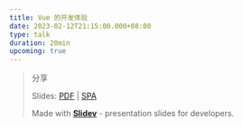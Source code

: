 ```yaml
---
title: Vue 的开发体验
date: 2023-02-12T21:15:00.000+08:00
type: talk
duration: 20min
upcoming: true
---
```


> 分享
> 
> Slides: [PDF](https://github.com/elonehoo/talks/blob/main/2023-02-12/2023-02-12-vue-developer-cn.pdf) | [SPA](https://vue-developer-cn.vercel.app/1)
>
> Made with <Slidev class="inline"/>  [**Slidev**](https://github.com/slidevjs/slidev) - presentation slides for developers.

<!--
让我们从谈论开发者体验开始。这些年我们越来越频繁地听说开发者体验。 框架在改善开发人员体验方面付出了很多努力，使我们的工作更有效率和成果，当然还有更好的体验。在这里，我想把这个大概念分成不同的部分，看看我们做了什么来真正从框架的角度有所不同。

我要选择的第一件事是“响应能力”，也就是我们俗称的HMR。

在 Vue 3 中，我们将默认的捆绑器切换为 Vite，该工具以其即时热模块替换而闻名，或者称为 HMR。 它使您几乎可以立即看到从代码到应用程序的更改，并创建了一个很好的工作流程和反馈循环。

在服务器端渲染上，我们使用 `vite-node`，与 Vitest 相同的引擎，在服务器端执行 HMR。

最后，我们介绍了 Spring DevTool，除了它提供的许多很棒的功能外，它还在开发时为服务器 API 提供热重载。 还记得每次更改后端 API 时需要重新启动节点进程的时间吗？ SpringBoot 不再如此！

结合所有这些工具，我们能够使您的应用程序对您所做的任何更改做出改变，无论是客户端代码、ssr 还是服务器端 API。

作为一个框架，Vue 社区提供了很多通用的内置实践。

感谢 Vite 提供了 TypeScript 和 ESM 的开箱即用。

Vue 社区还使构建单页应用程序、服务器端呈现、静态站点生成或按路由混合它们变得简单——使用相同的代码库同构而无需任何显式设置。

然后我们提供了布局系统、插件、路由中间件等，让应用程序的创建更容易，你的代码库更有条理。

最重要的是，我们还提供了一些可组合的实用程序，例如 `useState` 和 `useAsyncData`，以及 SEO 实用程序，例如 `useHead` 和 `useSeoMeta`，使状态可以跨服务器端和客户端访问。

更不用说我们还拥有最好的后端集成之一。 借助 Spring Devtool，我们可以使用零配置将 HMR 在 Spring 项目中展示。

所有这些功能都试图提供您可能需要的开箱即用的常见做法和合理的默认设置。 并节省您的时间去配置它们。

然后到了很酷的部分，我们还介绍了一些约定。

第一个是基于文件的路由，它允许您通过简单地在文件系统中创建具有相同结构的 Vue 组件来拥有一个多页面应用程序。

然后我们添加组件自动导入，components 文件夹下的组件将在任何与其文件名相同的 Vue 文件中直接可用。 而且，它们将很好地进行代码拆分。

在 Vue 社区中，我们引入了 unplugin-auto-import-api 。 这意味着您不再需要在每个组件中键入 `import { ref } from 'vue'`。 Vue 的 API 可直接供您使用。 第 3 方模块还可以提供要自动导入的自定义可组合项，这同样适用于我们本地的 Composition API。

最后，所有这些约定都是完全同步的。 在进行路线导航或从 API 获取数据时，我们甚至可以使用类型自动完成功能。

引入约定可以大大减少我们需要编写的样板文件并避免代码库中的重复。 我认为这对提高工作效率有很大的帮助。
s
在生态系统方面，Vue 有一个庞大的社区来围绕它构建模块。 在我们的网站上看看这些，我们有数百个高质量的模块供您选择，这里的所有模块都可用于 Vue 3。有了插件，我们可以毫不费力地集成想要的功能。 他们正在为我们处理细节和最佳实践。

---

那么什么是响应式呢？提到这个就得祭出这张非常经典的 GIF。在一个 Excel 表格里面，我们会以公式的形式去定义一个一个单元格应该去做怎么样的一个运算。那么大家可以看到，在我设置好了 `A3` 这个格子的公式之后，我去更新 `A1` 的数值时， `A3` 就会自动更新，而我不需要再去做任何的操作。这就是响应是能够给我们带来的一个非常好的帮助，依赖的自动收集跟更新。

![](/talks/2023-02-12-vue-developer-cn/excel-reactive.png)

在 Vue 3 里面，我们对整个响应式系统做了一个重新的设计，同时暴露出了这几个新的API，`ref` `reactive` `computed` `effect`。我们把原本 Vue 2 `Object.defineProperty` 的实现改成了使用 `Proxy` 的实现方式。而 `Proxy` 可以给我们提供对属性更新监控的更大的灵活性。

```ts
const reactive = target => new Proxy(target, {
  get(target, prop, receiver) {
    track(target, prop)
    return Reflect.get(...arguments) // get original data
  },
  set(target, key, value, receiver) {
    trigger(target, key)
    return Reflect.set(...arguments)
  }
})
const obj = reactive({
  hello: 'world'
})
console.log(obj.hello) // `track()` get called
obj.hello = 'vue' // `trigger()` get called
```

---

我们可以通过 `get` 和 `set` 这两个 `handler` 去追踪每一个属性的访问和修改，在这个例子中我们在 `get` 里注入了 `track` 这个函数，在 `set` `里注入了trigger` 这个函数。那么在对 `reactive` 这个对象的 `hello` 属性进行访问的时候 `track` 就会被执行，在对 `obj.hello` `进行赋值的时候，trigger` 就会被执行。通过 `track` 和 `trigger` 我们就可以进行一些响应式的追踪。

`effect` 是在 Vue 3 里面新引入的一个API，它的作用就是去结合 `track` 和 `trigger` 这两个功能，`track` 的作用是追踪调用他的函数，`trigger` 是去触发绑定的依赖更新。

```ts
const targetMap = new WeakMap()
export const track = (target, key) => {
  if (tacking && activeEffect)
    targetMap.get(target).key(key).push(activeEffect)
}
export const trigger = (target, key) => {
  targetMap.get(target).key(key).forEach(effect => effect())
}
export const effect = (fn) => {
  const effect = function () { fn() }
  enableTracking()
  activeEffect = effect
  fn()
  resetTracking()
  activeEffect = undefined
}
```

在 `effect` 里面我们会接受一个函数作为参数，在执行这个函数之前的我们会开启 tracking，然后把当前的函数设置在一个全局变量 `activeEffect`，然后再去执行这个函数。那么在这个函数的调用时间里面我们有任何的 reactive 的调用就会触发 `track` 这个函数。`track` 的主要功能就是说我们把当前的 `activeEffect` 绑定到所触发它的这个属性调用上。然后在数据更新的时候，我们再去找到这个依赖上面所绑定的所有 `effect` 把他们一一调用。这样就完成了一个最基本的响应式的功能。

---

因此，通过 Vue3 的上下文，让我们对于代码管理向前迈一步

---

众所周知 Git 是一个开源的现代版本控制系统。

多分支管理是 Git 一个非常重要的特点，因为多分支可以保证主分支不会产生任何的问题，而工作分支确定无误，就可以加入主分支。

Git 天然的支持多个版本，如果当前版本出现问题，我们可以方便的回滚到上一个版本。

在 Git 中我们可以清晰的看到每个提交之间所产生的差异。

---

让我们前往 Demo

---

<GitHubLink repo="benewy/tl-supervise" name="@benewy/tl-supervise" />

所以，这是一个使用 Git 孵化的项目，在这里我们可以看到我们是如何处理分支和看到所有的版本，以及我们在这个项目中的diff。

首先我们点开 tag 可以看到所对应的版本，和每一个版本之间的功能差异。

在点开 Pull Request 可以看到我们是如何处理多分支之间的合并。

随便点开一个 PR，打开  Files changed 可以看到里面的文件差异，这个就是我们所说的 diff

---

这就是我们在这个项目中是如何使用 Git 的

--- 

我的演讲就到此为止了。 

这些幻灯片可以在我的网站上找到。 谢谢！

-->
